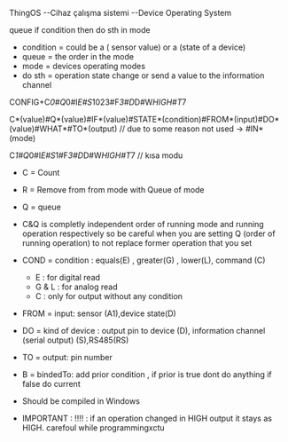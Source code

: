 ThingOS
--Cihaz çalışma sistemi
--Device Operating System

queue if condition then do sth in mode

- condition = could be a ( sensor value) or a (state of a device)
- queue = the order in the mode
- mode = devices operating modes
- do sth = operation state change or send a value to the information channel

CONFIG+C*0#Q*0#I*E#S*1023#F*3#D*D#W*HIGH#T*7

C*(value)#Q*(value)#IF*(value)#STATE*(condition)#FROM*(input)#DO*(value)#WHAT*#TO*(output) // due to some reason not used -&gt; #IN*(mode)

C*1#Q*0#I*E#S*1#F*3#D*D#W*HIGH#T*7 // kısa modu

- C = Count
- R = Remove from from mode with Queue of mode
- Q = queue
- C&Q is completly independent order of running mode and running operation respectively so be careful when you are setting Q (order of running operation) to not replace former operation that you set
- COND = condition : equals(E) , greater(G) , lower(L), command (C)
    - E : for digital read
    - G & L : for analog read
    - C : only for output without any condition

- FROM = input: sensor (A1),device state(D)
- DO = kind of device : output pin to device (D), information channel (serial output) (S),RS485(RS)
- TO = output: pin number
- B = bindedTo: add prior condition , if prior is true dont do anything if false do current
- Should be compiled in Windows
- IMPORTANT : !!!! : if an operation changed in HIGH output it stays as HIGH. carefoul while programmingxctu
